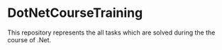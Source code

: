 # DotNetCourseTraining

This repository represents the all tasks which are solved during the the course of .Net.